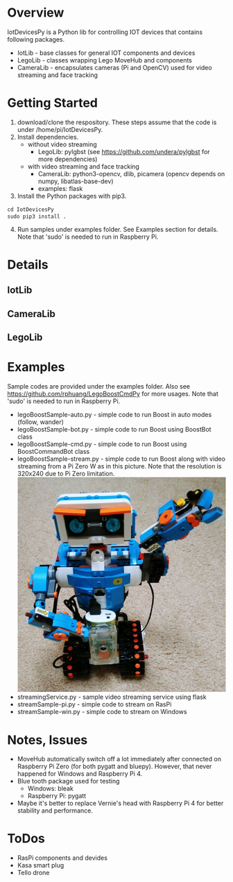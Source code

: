 # Overview
IotDevicesPy is a Python lib for controlling IOT devices that contains following packages.
* IotLib - base classes for general IOT components and devices
* LegoLib - classes wrapping Lego MoveHub and components
* CameraLib - encapsulates cameras (Pi and OpenCV) used for video streaming and face tracking

# Getting Started
1. download/clone the respository. These steps assume that the code is under /home/pi/IotDevicesPy.
2. Install dependencies. 
   * without video streaming
       * LegoLib: pylgbst (see https://github.com/undera/pylgbst for more dependencies)
   * with video streaming and face tracking
       * CameraLib: python3-opencv, dlib, picamera (opencv depends on numpy, libatlas-base-dev)
       * examples: flask
3. Install the Python packages with pip3.
```
cd IotDevicesPy
sudo pip3 install .
```
4. Run samples under examples folder. See Examples section for details. Note that 'sudo' is needed to run in Raspberry Pi.

# Details
## IotLib

## CameraLib

## LegoLib

# Examples
Sample codes are provided under the examples folder. Also see https://github.com/rphuang/LegoBoostCmdPy for more usages. Note that 'sudo' is needed to run in Raspberry Pi.
* legoBoostSample-auto.py - simple code to run Boost in auto modes (follow, wander)
* legoBoostSample-bot.py - simple code to run Boost using BoostBot class
* legoBoostSample-cmd.py - simple code to run Boost using BoostCommandBot class
* legoBoostSample-stream.py - simple code to run Boost along with video streaming from a Pi Zero W as in this picture. Note that the resolution is 320x240 due to Pi Zero limitation.
![Boost Vernie with RasPi](examples/VernieRasPi.jpg)
* streamingService.py - sample video streaming service using flask
* streamSample-pi.py - simple code to stream on RasPi
* streamSample-win.py - simple code to stream on Windows

# Notes, Issues
* MoveHub automatically switch off a lot immediately after connected on Raspberry Pi Zero (for both pygatt and bluepy). However, that never happened for Windows and Raspberry Pi 4.
* Blue tooth package used for testing
    * Windows: bleak
    * Raspberry Pi: pygatt
* Maybe it's better to replace Vernie's head with Raspberry Pi 4 for better stability and performance.

# ToDos
* RasPi components and devides
* Kasa smart plug
* Tello drone

